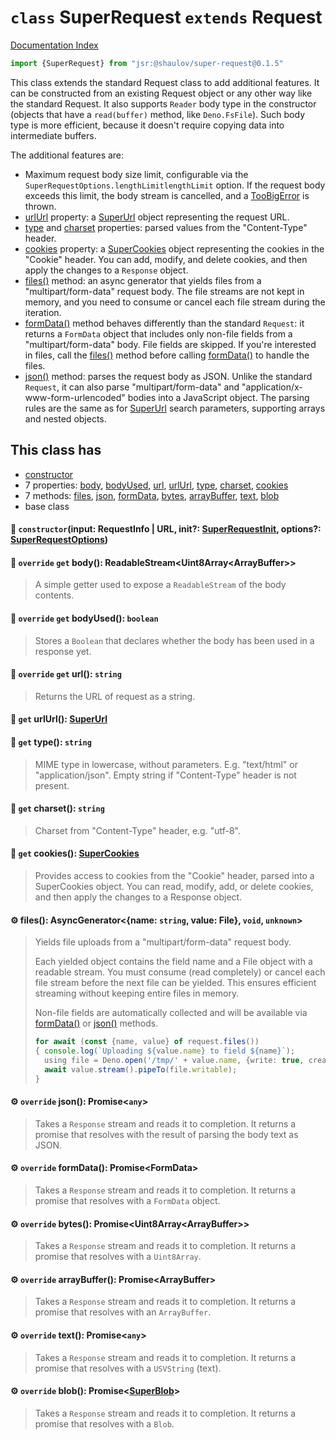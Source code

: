 # `class` SuperRequest `extends` Request

[Documentation Index](../README.md)

```ts
import {SuperRequest} from "jsr:@shaulov/super-request@0.1.5"
```

This class extends the standard Request class to add additional features.
It can be constructed from an existing Request object or any other way like the standard Request.
It also supports `Reader` body type in the constructor (objects that have a `read(buffer)` method, like `Deno.FsFile`).
Such body type is more efficient, because it doesn't require copying data into intermediate buffers.

The additional features are:
- Maximum request body size limit, configurable via the `SuperRequestOptions.lengthLimitlengthLimit` option.
If the request body exceeds this limit, the body stream is cancelled, and a [TooBigError](../class.TooBigError/README.md) is thrown.
- [urlUrl](../class.SuperRequest/README.md#-get-urlurl-superurl) property: a [SuperUrl](../class.SuperUrl/README.md) object representing the request URL.
- [type](../class.SuperRequest/README.md#-get-type-string) and [charset](../class.SuperRequest/README.md#-get-charset-string) properties: parsed values from the "Content-Type" header.
- [cookies](../class.SuperRequest/README.md#-get-cookies-supercookies) property: a [SuperCookies](../class.SuperCookies/README.md) object representing the cookies in the "Cookie" header. You can add, modify, and delete cookies, and then apply the changes to a `Response` object.
- [files()](../class.SuperRequest/README.md#-files-asyncgeneratorname-string-value-file-void-unknown) method: an async generator that yields files from a "multipart/form-data" request body. The file streams are not kept in memory, and you need to consume or cancel each file stream during the iteration.
- [formData()](../class.SuperRequest/README.md#-override-formdata-promiseformdata) method behaves differently than the standard `Request`: it returns a `FormData` object that includes only non-file fields from a "multipart/form-data" body. File fields are skipped. If you're interested in files, call the [files()](../class.SuperRequest/README.md#-files-asyncgeneratorname-string-value-file-void-unknown) method before calling [formData()](../class.SuperRequest/README.md#-override-formdata-promiseformdata) to handle the files.
- [json()](../class.SuperRequest/README.md#-override-json-promiseany) method: parses the request body as JSON. Unlike the standard `Request`, it can also parse "multipart/form-data" and "application/x-www-form-urlencoded" bodies into a JavaScript object. The parsing rules are the same as for [SuperUrl](../class.SuperUrl/README.md) search parameters, supporting arrays and nested objects.

## This class has

- [constructor](#-constructorinput-requestinfo--url-init-superrequestinit-options-superrequestoptions)
- 7 properties:
[body](#-override-get-body-readablestreamuint8arrayarraybuffer),
[bodyUsed](#-override-get-bodyused-boolean),
[url](#-override-get-url-string),
[urlUrl](#-get-urlurl-superurl),
[type](#-get-type-string),
[charset](#-get-charset-string),
[cookies](#-get-cookies-supercookies)
- 7 methods:
[files](#-files-asyncgeneratorname-string-value-file-void-unknown),
[json](#-override-json-promiseany),
[formData](#-override-formdata-promiseformdata),
[bytes](#-override-bytes-promiseuint8arrayarraybuffer),
[arrayBuffer](#-override-arraybuffer-promisearraybuffer),
[text](#-override-text-promiseany),
[blob](#-override-blob-promisesuperblob)
- base class


#### 🔧 `constructor`(input: RequestInfo | URL, init?: [SuperRequestInit](../type.SuperRequestInit/README.md), options?: [SuperRequestOptions](../type.SuperRequestOptions/README.md))



#### 📄 `override` `get` body(): ReadableStream\<Uint8Array\<ArrayBuffer>>

> A simple getter used to expose a `ReadableStream` of the body contents.



#### 📄 `override` `get` bodyUsed(): `boolean`

> Stores a `Boolean` that declares whether the body has been used in a
> response yet.



#### 📄 `override` `get` url(): `string`

> Returns the URL of request as a string.



#### 📄 `get` urlUrl(): [SuperUrl](../class.SuperUrl/README.md)



#### 📄 `get` type(): `string`

> MIME type in lowercase, without parameters. E.g. "text/html" or "application/json".
> Empty string if "Content-Type" header is not present.



#### 📄 `get` charset(): `string`

> Charset from "Content-Type" header, e.g. "utf-8".



#### 📄 `get` cookies(): [SuperCookies](../class.SuperCookies/README.md)

> Provides access to cookies from the "Cookie" header, parsed into a SuperCookies object.
> You can read, modify, add, or delete cookies, and then apply the changes to a Response object.



#### ⚙ files(): AsyncGenerator\<\{name: `string`, value: File}, `void`, `unknown`>

> Yields file uploads from a "multipart/form-data" request body.
> 
> Each yielded object contains the field name and a File object with a readable stream.
> You must consume (read completely) or cancel each file stream before the next file can be yielded.
> This ensures efficient streaming without keeping entire files in memory.
> 
> Non-file fields are automatically collected and will be available via [formData()](../class.SuperRequest/README.md#-override-formdata-promiseformdata) or [json()](../class.SuperRequest/README.md#-override-json-promiseany) methods.
> 
> ```ts
> for await (const {name, value} of request.files())
> {	console.log(`Uploading ${value.name} to field ${name}`);
> 	using file = Deno.open('/tmp/' + value.name, {write: true, create: true});
> 	await value.stream().pipeTo(file.writable);
> }
> ```



#### ⚙ `override` json(): Promise\<`any`>

> Takes a `Response` stream and reads it to completion. It returns a promise
> that resolves with the result of parsing the body text as JSON.



#### ⚙ `override` formData(): Promise\<FormData>

> Takes a `Response` stream and reads it to completion. It returns a promise
> that resolves with a `FormData` object.



#### ⚙ `override` bytes(): Promise\<Uint8Array\<ArrayBuffer>>

> Takes a `Response` stream and reads it to completion. It returns a promise
> that resolves with a `Uint8Array`.



#### ⚙ `override` arrayBuffer(): Promise\<ArrayBuffer>

> Takes a `Response` stream and reads it to completion. It returns a promise
> that resolves with an `ArrayBuffer`.



#### ⚙ `override` text(): Promise\<`any`>

> Takes a `Response` stream and reads it to completion. It returns a promise
> that resolves with a `USVString` (text).



#### ⚙ `override` blob(): Promise\<[SuperBlob](../class.SuperBlob/README.md)>

> Takes a `Response` stream and reads it to completion. It returns a promise
> that resolves with a `Blob`.



